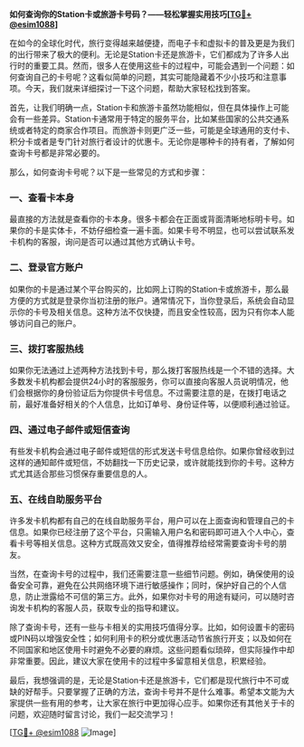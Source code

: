 **如何查询你的Station卡或旅游卡号码？——轻松掌握实用技巧[[TG💪+ @esim1088](https://t.me/s/esim1088)]**

在如今的全球化时代，旅行变得越来越便捷，而电子卡和虚拟卡的普及更是为我们的出行带来了极大的便利。无论是Station卡还是旅游卡，它们都成为了许多人出行时的重要工具。然而，很多人在使用这些卡的过程中，可能会遇到一个问题：如何查询自己的卡号呢？这看似简单的问题，其实可能隐藏着不少小技巧和注意事项。今天，我们就来详细探讨一下这个问题，帮助大家轻松找到答案。

首先，让我们明确一点，Station卡和旅游卡虽然功能相似，但在具体操作上可能会有一些差异。Station卡通常用于特定的服务平台，比如某些国家的公共交通系统或者特定的商家合作项目。而旅游卡则更广泛一些，可能是全球通用的支付卡、积分卡或者是专门针对旅行者设计的优惠卡。无论你是哪种卡的持有者，了解如何查询卡号都是非常必要的。

那么，如何查询卡号呢？以下是一些常见的方式和步骤：

### **一、查看卡本身**
最直接的方法就是查看你的卡本身。很多卡都会在正面或背面清晰地标明卡号。如果你的卡是实体卡，不妨仔细检查一遍卡面。如果卡号不明显，也可以尝试联系发卡机构的客服，询问是否可以通过其他方式确认卡号。

### **二、登录官方账户**
如果你的卡是通过某个平台购买的，比如网上订购的Station卡或旅游卡，那么最方便的方式就是登录你当初注册的账户。通常情况下，当你登录后，系统会自动显示你的卡号及相关信息。这种方法不仅快捷，而且安全性较高，因为只有你本人能够访问自己的账户。

### **三、拨打客服热线**
如果你无法通过上述两种方法找到卡号，那么拨打客服热线是一个不错的选择。大多数发卡机构都会提供24小时的客服服务，你可以直接向客服人员说明情况，他们会根据你的身份验证后为你提供卡号信息。不过需要注意的是，在拨打电话之前，最好准备好相关的个人信息，比如订单号、身份证件等，以便顺利通过验证。

### **四、通过电子邮件或短信查询**
有些发卡机构会通过电子邮件或短信的形式发送卡号信息给你。如果你曾经收到过这样的通知邮件或短信，不妨翻找一下历史记录，或许就能找到你的卡号。这种方式尤其适合那些习惯保存重要信息的人。

### **五、在线自助服务平台**
许多发卡机构都有自己的在线自助服务平台，用户可以在上面查询和管理自己的卡信息。如果你已经注册了这个平台，只需输入用户名和密码即可进入个人中心，查看卡号等相关信息。这种方式既高效又安全，值得推荐给经常需要查询卡号的朋友。

当然，在查询卡号的过程中，我们还需要注意一些细节问题。例如，确保使用的设备安全可靠，避免在公共网络环境下进行敏感操作；同时，保护好自己的个人信息，防止泄露给不可信的第三方。此外，如果你对卡号的用途有疑问，可以随时咨询发卡机构的客服人员，获取专业的指导和建议。

除了查询卡号，还有一些与卡相关的实用技巧值得分享。比如，如何设置卡的密码或PIN码以增强安全性；如何利用卡的积分或优惠活动节省旅行开支；以及如何在不同国家和地区使用卡时避免不必要的麻烦。这些问题看似琐碎，但实际操作中却非常重要。因此，建议大家在使用卡的过程中多留意相关信息，积累经验。

最后，我想强调的是，无论是Station卡还是旅游卡，它们都是现代旅行中不可或缺的好帮手。只要掌握了正确的方法，查询卡号并不是什么难事。希望本文能为大家提供一些有用的参考，让大家在旅行中更加得心应手。如果你还有其他关于卡的问题，欢迎随时留言讨论，我们一起交流学习！

[[TG💪+ @esim1088](https://t.me/s/esim1088) ![Image](https://i.postimg.cc/4NQfJmqS/Snipaste-2025-05-13-00-14-12.png)]